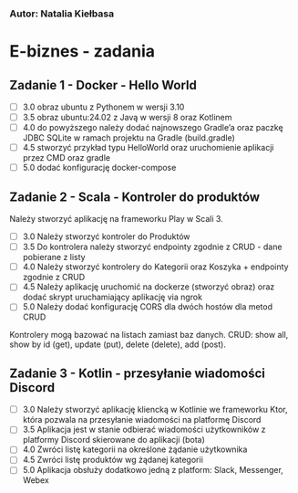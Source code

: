### Autor: Natalia Kiełbasa

# E-biznes - zadania

## Zadanie 1 - Docker - Hello World
- [ ] 3.0 obraz ubuntu z Pythonem w wersji 3.10
- [ ] 3.5 obraz ubuntu:24.02 z Javą w wersji 8 oraz Kotlinem
- [ ] 4.0 do powyższego należy dodać najnowszego Gradle’a oraz paczkę JDBC SQLite w ramach projektu na Gradle (build.gradle)
- [ ] 4.5 stworzyć przykład typu HelloWorld oraz uruchomienie aplikacji przez CMD oraz gradle
- [ ] 5.0 dodać konfigurację docker-compose

## Zadanie 2 - Scala - Kontroler do produktów
Należy stworzyć aplikację na frameworku Play w Scali 3. 
- [ ] 3.0 Należy stworzyć kontroler do Produktów
- [ ] 3.5 Do kontrolera należy stworzyć endpointy zgodnie z CRUD - dane pobierane z listy
- [ ] 4.0 Należy stworzyć kontrolery do Kategorii oraz Koszyka + endpointy zgodnie z CRUD
- [ ] 4.5 Należy aplikację uruchomić na dockerze (stworzyć obraz) oraz dodać skrypt uruchamiający aplikację via ngrok
- [ ] 5.0 Należy dodać konfigurację CORS dla dwóch hostów dla metod CRUD

Kontrolery mogą bazować na listach zamiast baz danych. CRUD: show all, show by id (get), update (put), delete (delete), add (post). 

## Zadanie 3 - Kotlin - przesyłanie wiadomości Discord
- [ ] 3.0 Należy stworzyć aplikację kliencką w Kotlinie we frameworku Ktor, która pozwala na przesyłanie wiadomości na platformę Discord
- [ ] 3.5 Aplikacja jest w stanie odbierać wiadomości użytkowników z platformy Discord skierowane do aplikacji (bota)
- [ ] 4.0 Zwróci listę kategorii na określone żądanie użytkownika
- [ ] 4.5 Zwróci listę produktów wg żądanej kategorii
- [ ] 5.0 Aplikacja obsłuży dodatkowo jedną z platform: Slack, Messenger, Webex